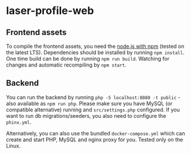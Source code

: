 # laser-profile-web

## Frontend assets

To compile the frontend assets, you need the [node.js with npm](https://nodejs.org/en/) (tested on the latest LTS). Dependencies should be installed by running `npm install`. One time build can be done by running `npm run build`. Watching for changes and automatic recompiling by `npm start`.

## Backend

You can run the backend by running `php -S localhost:8080 -t public` - also available as `npm run php`. Please make sure you have MySQL (or compatible alternative) running and `src/settings.php` configured. If you want to run db migrations/seeders, you also need to configure the `phinx.yml`.

Alternatively, you can also use the bundled `docker-compose.yml` which can create and start PHP, MySQL and nginx proxy for you. Tested only on the Linux.
